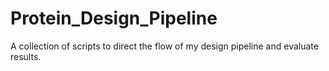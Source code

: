 # Protein_Design_Pipeline
A collection of scripts to direct the flow of my design pipeline and evaluate results.
